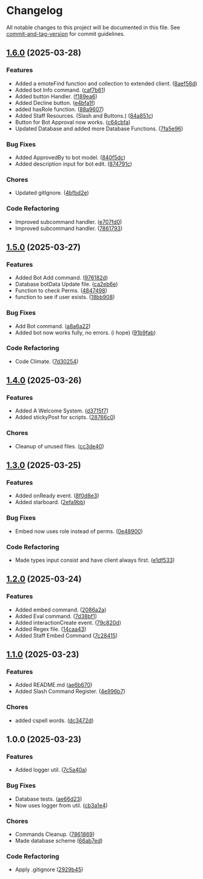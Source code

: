 # Changelog

All notable changes to this project will be documented in this file. See [commit-and-tag-version](https://github.com/absolute-version/commit-and-tag-version) for commit guidelines.

## [1.6.0](https://github.com/XelaRelam/Discord-Bot/compare/v1.5.0...v1.6.0) (2025-03-28)


### Features

* Added a emoteFind function and collection to extended client. ([8aef58d](https://github.com/XelaRelam/Discord-Bot/commit/8aef58d168a4d13e6d99632b452ad8e4a98b2d70))
* Added bot Info command. ([caf7b61](https://github.com/XelaRelam/Discord-Bot/commit/caf7b61f26c2f843bc4a5dda1c0881279835ce19))
* Added button Handler. ([f189ea6](https://github.com/XelaRelam/Discord-Bot/commit/f189ea6df3acb572659c41a9694f6762f8fcdf43))
* Added Decline button. ([e4bfa1f](https://github.com/XelaRelam/Discord-Bot/commit/e4bfa1f5a084166fed10770b1e6c2ba2eda116f2))
* added hasRole function. ([88a9607](https://github.com/XelaRelam/Discord-Bot/commit/88a9607af09d9f266489ad43656b4bf7d902b467))
* Added Staff Resources. (Slash and Buttons.) ([84a851c](https://github.com/XelaRelam/Discord-Bot/commit/84a851c2a88e1f8bbba6b69dcc66cf685136ea5f))
* Button for Bot Approval now works. ([c64cbfa](https://github.com/XelaRelam/Discord-Bot/commit/c64cbfa35d26fe2c096ca2642af0209bbc666dbf))
* Updated Database and added more Database Functions. ([7fa5e96](https://github.com/XelaRelam/Discord-Bot/commit/7fa5e961349e03fd85d422a02f67169912d7c5f5))


### Bug Fixes

* Added ApprovedBy to bot model. ([840f5dc](https://github.com/XelaRelam/Discord-Bot/commit/840f5dc407af147004af45d28d0b12219ce78f23))
* Added description input for bot edit. ([874791c](https://github.com/XelaRelam/Discord-Bot/commit/874791cc60000f0f39242b99bb280d43dfabd4a7))


### Chores

* Updated gitIgnore. ([4bfbd2e](https://github.com/XelaRelam/Discord-Bot/commit/4bfbd2eaa603e7f181aa379343a17e92d05914c7))


### Code Refactoring

* Improved subcommand handler. ([e707fd0](https://github.com/XelaRelam/Discord-Bot/commit/e707fd0ab06fb680e827ce662bf4b8552cfd39d8))
* Improved subcommand handler. ([7861793](https://github.com/XelaRelam/Discord-Bot/commit/7861793fd8a03f5cb3f8d9bd1d47012b13bba062))

## [1.5.0](https://github.com/XelaRelam/Discord-Bot/compare/v1.4.0...v1.5.0) (2025-03-27)


### Features

* Added Bot Add command. ([976182d](https://github.com/XelaRelam/Discord-Bot/commit/976182d387cc5dc06d8910dbf051d7606b8f2a3f))
* Database botData Update file. ([ca2eb6e](https://github.com/XelaRelam/Discord-Bot/commit/ca2eb6e77f2a62cb41d7b448072c9389e9efeeee))
* Function to check Perms. ([4847498](https://github.com/XelaRelam/Discord-Bot/commit/4847498f2cb9578359936c3b2fb4ea14133d8706))
* function to see if user exists. ([18bb908](https://github.com/XelaRelam/Discord-Bot/commit/18bb908e7482bd9c2d13f1c902c234036b3ec826))


### Bug Fixes

* Add Bot command. ([a8a6a22](https://github.com/XelaRelam/Discord-Bot/commit/a8a6a2205733d1de8bd4c3fb83ab381efb5e8800))
* Added bot now works fully, no errors. (i hope) ([91b9fab](https://github.com/XelaRelam/Discord-Bot/commit/91b9fab61e3de9aea288ec173513dd35a49a902c))


### Code Refactoring

* Code Climate. ([7d30254](https://github.com/XelaRelam/Discord-Bot/commit/7d302543246ff0ff502c38fa180f78c92c31ba18))

## [1.4.0](https://github.com/XelaRelam/Discord-Bot/compare/v1.3.0...v1.4.0) (2025-03-26)


### Features

* Added A Welcome System. ([d3715f7](https://github.com/XelaRelam/Discord-Bot/commit/d3715f74cb2c9b54a9f68b5ddf61dbfc465c12ca))
* Added stickyPost for scripts. ([28766c0](https://github.com/XelaRelam/Discord-Bot/commit/28766c031273e89c4d53390243186e0af233580b))


### Chores

* Cleanup of unused files. ([cc3de40](https://github.com/XelaRelam/Discord-Bot/commit/cc3de40f1af7ee7c0f80320939d7040c0bd81a85))

## [1.3.0](https://github.com/XelaRelam/Discord-Bot/compare/v1.2.0...v1.3.0) (2025-03-25)


### Features

* Added onReady event. ([8f0d8e3](https://github.com/XelaRelam/Discord-Bot/commit/8f0d8e32f9b94f2c1559e5679df812a252f8a4a8))
* Added starboard. ([2efa9bb](https://github.com/XelaRelam/Discord-Bot/commit/2efa9bb19109231f17bbe88cc405ca7af517fef5))


### Bug Fixes

* Embed now uses role instead of perms. ([0e48900](https://github.com/XelaRelam/Discord-Bot/commit/0e489002bfdada858d5e3547412cce093809c79d))


### Code Refactoring

* Made types input consist and have client always first. ([e1df533](https://github.com/XelaRelam/Discord-Bot/commit/e1df5334c9125701550066625a4cefeb1119aadd))

## [1.2.0](https://github.com/XelaRelam/Discord-Bot/compare/v1.1.0...v1.2.0) (2025-03-24)

### Features

* Added embed command. ([2086a2a](https://github.com/XelaRelam/Discord-Bot/commit/2086a2a06da00f5ac9001731fe8e126f33260d5f))
* Added Eval command. ([7d38bf1](https://github.com/XelaRelam/Discord-Bot/commit/7d38bf16954ab4f6861a4f8110324e2b3044b2d9))
* Added interactionCreate event. ([79c820d](https://github.com/XelaRelam/Discord-Bot/commit/79c820d504b5c63bd0bfd9cb05c292924faa29ff))
* Added Regex file. ([14caa43](https://github.com/XelaRelam/Discord-Bot/commit/14caa43921636ac52143007848f82d20f1e4f2e7))
* Added Staff Embed Command ([7c28415](https://github.com/XelaRelam/Discord-Bot/commit/7c284151831bf0aada39244de01ba42fc59bab46))

## [1.1.0](https://github.com/XelaRelam/Discord-Bot/compare/v1.0.0...v1.1.0) (2025-03-23)

### Features

* Added README.md ([ae6b670](https://github.com/XelaRelam/Discord-Bot/commit/ae6b670bae5fbbd99b10ae7845c586f45398aa49))
* Added Slash Command Register. ([4e996b7](https://github.com/XelaRelam/Discord-Bot/commit/4e996b7cbaf17d4937db4932d958a7bb8aa536b1))

### Chores

* added cspell words. ([dc3472d](https://github.com/XelaRelam/Discord-Bot/commit/dc3472d342ef360d4f78356275c4662b983a32ab))

## 1.0.0 (2025-03-23)

### Features

* Added logger util. ([7c5a40a](https://github.com/XelaRelam/Discord-Bot/commit/7c5a40aae44e00dc30b40a72c9089895cdd8bf5f))

### Bug Fixes

* Database tests. ([ae66d23](https://github.com/XelaRelam/Discord-Bot/commit/ae66d2360044b5bbe807f8bd25da44e6148c26e9))
* Now uses logger from util. ([cb3a1e4](https://github.com/XelaRelam/Discord-Bot/commit/cb3a1e48635336d7f5fa864d3fa87874e487d610))

### Chores

* Commands Cleanup. ([7861869](https://github.com/XelaRelam/Discord-Bot/commit/78618699dcfe8c8cab865adb7329bc63bbd90719))
* Made database scheme ([66ab7ed](https://github.com/XelaRelam/Discord-Bot/commit/66ab7ede8fa96c3d604319d834def754340e6fe9))


### Code Refactoring

* Apply .gitignore ([2929b45](https://github.com/XelaRelam/Discord-Bot/commit/2929b45adeebf4280a5a97194569c9e6b6cdf9fb))
